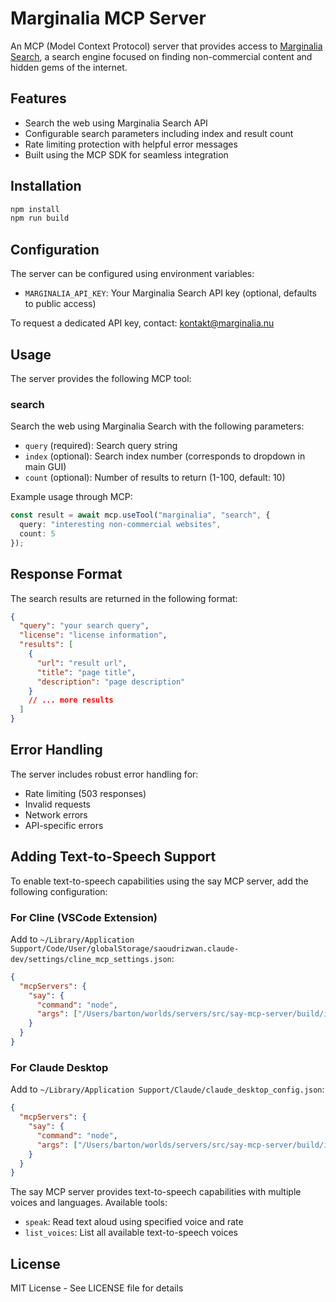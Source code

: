 # Marginalia MCP Server

An MCP (Model Context Protocol) server that provides access to [Marginalia Search](https://search.marginalia.nu/), a search engine focused on finding non-commercial content and hidden gems of the internet.

## Features

- Search the web using Marginalia Search API
- Configurable search parameters including index and result count
- Rate limiting protection with helpful error messages
- Built using the MCP SDK for seamless integration

## Installation

```bash
npm install
npm run build
```

## Configuration

The server can be configured using environment variables:

- `MARGINALIA_API_KEY`: Your Marginalia Search API key (optional, defaults to public access)

To request a dedicated API key, contact: kontakt@marginalia.nu

## Usage

The server provides the following MCP tool:

### search

Search the web using Marginalia Search with the following parameters:

- `query` (required): Search query string
- `index` (optional): Search index number (corresponds to dropdown in main GUI)
- `count` (optional): Number of results to return (1-100, default: 10)

Example usage through MCP:

```typescript
const result = await mcp.useTool("marginalia", "search", {
  query: "interesting non-commercial websites",
  count: 5
});
```

## Response Format

The search results are returned in the following format:

```json
{
  "query": "your search query",
  "license": "license information",
  "results": [
    {
      "url": "result url",
      "title": "page title",
      "description": "page description"
    }
    // ... more results
  ]
}
```

## Error Handling

The server includes robust error handling for:
- Rate limiting (503 responses)
- Invalid requests
- Network errors
- API-specific errors

## Adding Text-to-Speech Support

To enable text-to-speech capabilities using the say MCP server, add the following configuration:

### For Cline (VSCode Extension)

Add to `~/Library/Application Support/Code/User/globalStorage/saoudrizwan.claude-dev/settings/cline_mcp_settings.json`:

```json
{
  "mcpServers": {
    "say": {
      "command": "node",
      "args": ["/Users/barton/worlds/servers/src/say-mcp-server/build/index.js"]
    }
  }
}
```

### For Claude Desktop

Add to `~/Library/Application Support/Claude/claude_desktop_config.json`:

```json
{
  "mcpServers": {
    "say": {
      "command": "node",
      "args": ["/Users/barton/worlds/servers/src/say-mcp-server/build/index.js"]
    }
  }
}
```

The say MCP server provides text-to-speech capabilities with multiple voices and languages. Available tools:

- `speak`: Read text aloud using specified voice and rate
- `list_voices`: List all available text-to-speech voices

## License

MIT License - See LICENSE file for details
